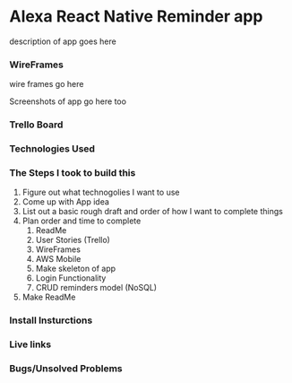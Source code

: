 # Alexa React Native Reminder app

description of app goes here

### WireFrames

wire frames go here

Screenshots of app go here too

### Trello Board 

### Technologies Used

### The Steps I took to build this 

1. Figure out what technogolies I want to use
2. Come up with App idea
3. List out a basic rough draft and order of how I want to complete things
4. Plan order and time to complete
	1. ReadMe
	2. User Stories (Trello)
	3. WireFrames
	4. AWS Mobile
	5. Make skeleton of app
	6. Login Functionality
	7. CRUD reminders model (NoSQL)
5. Make ReadMe

### Install Insturctions

### Live links

### Bugs/Unsolved Problems




